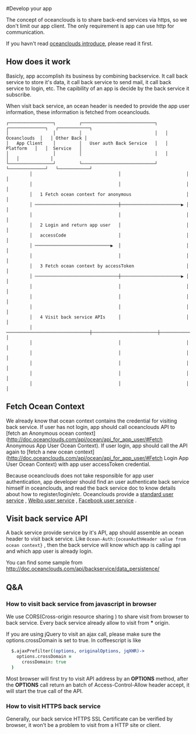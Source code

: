 #Develop your app

The concept of oceanclouds is to share back-end services via https, so we don't limit our app client. The only requirement is app can use http for communication.

If you havn't read [oceanclouds introduce](../index.md), please read it first.

## How does it work
Basicly, app accomplish its business by combining backservice. It call back service to store it's data, it call back service to send mail, it call back service to login, etc. The capibility of an app is decide by the back service it subscribe.

When visit back service, an ocean header is needed to provide the app user information, these information is fetched from oceanclouds.

	┌─────────────────┐         ┌────────────────────────────┐   ┌──────────────┐   ┌────────────┐
	│                 │         │                            │   │ Oceanclouds  │   │ Other Back │
	│   App Client    │         │   User auth Back Service   │   │   Platform   │   │  Service   │
	│                 │         │                            │   │              │   │            │
	└─────────────────┘         └────────────────────────────┘   └──────────────┘   └────────────┘
	         │                                 │                         │                 │      
	         │                                 │                         │                 │      
	         │   1 Fetch ocean context for anonymous                     │                 │      
	         │ ────────────────────────────────┼───────────────────────▶ │                 │      
	         │                                 │                         │                 │      
	         │   2 Login and return app user   │                         │                 │      
	         │   accessCode                    │                         │                 │      
	         │ ─────────────────────────────▶  │                         │                 │      
	         │                                 │                         │                 │      
	         │   3 Fetch ocean context by accessToken                    │                 │      
	         │ ────────────────────────────────┼───────────────────────▶ │                 │      
	         │                                 │                         │                 │      
	         │                                 │                         │                 │      
	         │                                 │                         │                 │      
	         │   4 Visit back service APIs     │                         │                 │      
	         │ ────────────────────────────────┼─────────────────────────┼───────────────▶ │      
	         │                                 │                         │                 │      
	         │                                 │                         │                 │      
	         │                                 │                         │                 │      
	         │                                 │                         │                 │      
	         │                                 │                         │                 │      
	

## Fetch Ocean Context
We already know that ocean context contains the credential for visiting back service. If user has not login, app should call oceanclouds API to [fetch an Anonymous ocean context](http://doc.oceanclouds.com/api/ocean/api_for_app_user/#Fetch Anonymous App User Ocean Context). If user login, app should call the API again to [fetch a new ocean context](http://doc.oceanclouds.com/api/ocean/api_for_app_user/#Fetch Login App User Ocean Context) with app user accessToken credential.

Because oceanclouds does not take responsible for app user authentication, app developer should find an user authenticate back service himself in oceanclouds, and read the back service doc to know details about how to register/login/etc. Oceanclouds provide a [standard user service](../official_backservice/standard_user.md) , [Weibo user service](../official_backservice/weibo_user.md) , [Facebook user service](../official_backservice/facebook_user.md) .

## Visit back service API

A back service provide service by it's API, app should assemble an ocean header to visit back service. Like `Ocean-Auth:{oceanAuthHeader value from ocean context}` , then the back service will know which app is calling api and which app user is already login.

You can find some sample from http://doc.oceanclouds.com/api/backservice/data_persistence/

## Q&A

### How to visit back service from javascript in browser

We use CORS(Cross-origin resource sharing ) to share visit from browser to back service. Every back service already allow to visit from __\*__ origin.

If you are using jQuery to visit an ajax call, please make sure the options.crossDomain is set to true. In coffeescript is like 

```coffeescript
  $.ajaxPrefilter((options, originalOptions, jqXHR)->
    options.crossDomain =
      crossDomain: true
  )
```

Most browser will first try to visit API address by an **OPTIONS** method, after the **OPTIONS**  call return an batch of Access-Control-Allow header accept, it will start the true call of the API.

### How to visit HTTPS back service
Generally, our back service HTTPS SSL Certificate can be verified by browser, it won't be a problem to visit from a HTTP site or client.












